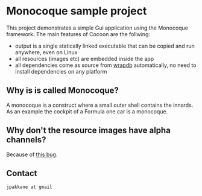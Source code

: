 # Monocoque sample project

This project demonstrates a simple Gui application using the
Monocoque framework. The main features of Cocoon are the follwing:

 - output is a single statically linked executable that can be copied and run anywhere, even on Linux
 - all resources (images etc) are embedded inside the app
 - all dependencies come as source from [wrapdb](http://wrapdb.mesonbuild.com) automatically, no need to install dependencies on any platform

## Why is is called Monocoque?

A monocoque is a construct where a small outer shell contains the innards. As an example
the cockpit of a Formula one car is a monocoque.

## Why don't the resource images have alpha channels?

Because of [this bug](https://bugzilla.libsdl.org/show_bug.cgi?id=2515).

## Contact

`jpakkane at gmail`
